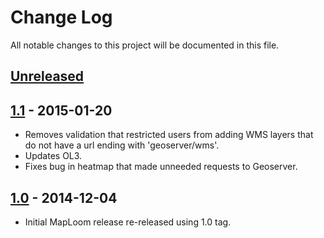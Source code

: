 Change Log
==========
All notable changes to this project will be documented in this file.

[Unreleased][unreleased]
------------------------

[1.1] - 2015-01-20
------------------
- Removes validation that restricted users from adding WMS layers that do not have a url ending with 'geoserver/wms'.
- Updates OL3.
- Fixes bug in heatmap that made unneeded requests to Geoserver.

[1.0] - 2014-12-04
------------------
- Initial MapLoom release re-released using 1.0 tag.

[unreleased]: https://github.com/ROGUE-JCTD/MapLoom/compare/release-1.1...HEAD
[1.1]: https://github.com/ROGUE-JCTD/MapLoom/compare/release-1.0...release-1.1
[1.0]: https://github.com/ROGUE-JCTD/MapLoom/tree/release-1.0
